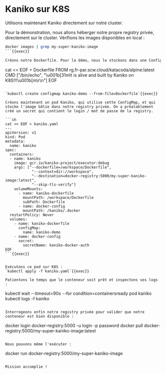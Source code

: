 # Kaniko sur K8S

Utilisons maintenant Kaniko directement sur notre cluster.

Pour la démonstration, nous allons héberger notre propre registry privée, directement sur le cluster. Vérifions les images disponibles en local :
```sh
docker images | grep my-super-kaniko-image
```{{exec}}

Créons notre Dockerfile. Pour la démo, nous le stockons dans une ConfigMap K8S.
```
cat << EOF > Dockerfile
FROM rg.fr-par.scw.cloud/katacoda/alpine:latest
CMD ["/bin/echo", "\u001b[31mIt is alive and built by Kaniko on K8S!!!\u001b[m\r\n"]
EOF
```{{exec}}

`kubectl create configmap kaniko-demo --from-file=Dockerfile`{{exec}}

Créons maintenant un pod Kaniko, qui utilise cette ConfigMap, et qui stocke l'image bâtie dans notre registry privée. On a préalablement créé un secret qui contient le login / mot de passe de la registry.

```sh
cat << EOF > kaniko.yaml
---
apiVersion: v1
kind: Pod
metadata:
  name: kaniko
spec:
  containers:
  - name: kaniko
    image: gcr.io/kaniko-project/executor:debug
    args: ["--dockerfile=/workspace/Dockerfile",
            "--context=dir://workspace",
            "--destination=docker-registry:5000/my-super-kaniko-image:latest",
            "--skip-tls-verify"]
    volumeMounts:
      - name: kaniko-dockerfile
        mountPath: /workspace/Dockerfile
        subPath: Dockerfile
      - name: docker-config
        mountPath: /kaniko/.docker
  restartPolicy: Never
  volumes:
    - name: kaniko-dockerfile
      configMap:
        name: kaniko-demo
    - name: docker-config
      secret:
        secretName: kaniko-docker-auth
EOF
```{{exec}}


Exécutons ce pod sur K8S :
`kubectl apply -f kaniko.yaml`{{exec}}

Patientons le temps que le conteneur soit prêt et inspectons ses logs :
```
kubectl wait --timeout=90s --for condition=containersready pod kaniko
kubectl logs -f kaniko
```{{exec}}

Interrogeons enfin notre registry privée pour valider que notre conteneur est bien disponible :
```
docker login docker-registry:5000 -u login -p password
docker pull docker-registry:5000/my-super-kaniko-image:latest
```{{exec}}

Nous pouvons même l'exécuter :
```
docker run docker-registry:5000/my-super-kaniko-image
```{{exec}}

Mission accomplie !
